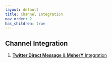 ```yaml
---
layout: default
title: Channel Integration
nav_order: 2
has_children: true
---
```

## Channel Integration
1. [**Twitter Direct Messag**e & **MeherY** Integration](twitter-dm)
